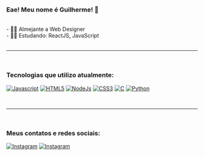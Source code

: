 
### Eae! Meu nome é Guilherme! 💪
<br>
- 🏋️‍♂️ Almejante a Web Designer <br>
- 👨‍💻 Estudando: ReactJS, JavaScript <br>

<br>
<hr><br>

### Tecnologias que utilizo atualmente: 

[![Javascript](https://img.shields.io/badge/JavaScript-F7DF1E?style=for-the-badge&logo=javascript&logoColor=black)]() [![HTML5](https://img.shields.io/badge/HTML5-E34F26?style=for-the-badge&logo=html5&logoColor=white)]() [![NodeJs](https://img.shields.io/badge/Node.js-43853D?style=for-the-badge&logo=node.js&logoColor=white)]() [![CSS3](https://img.shields.io/badge/CSS3-1572B6?style=for-the-badge&logo=css3&logoColor=white)]() [![C](https://img.shields.io/badge/C-00599C?style=for-the-badge&logo=c&logoColor=white)]()  [![Python](https://img.shields.io/badge/Python-3776AB?style=for-the-badge&logo=python&logoColor=white)](https://www.python.org) 

<br>

<hr><br>

### Meus contatos e redes sociais:

[![Instagram](https://img.shields.io/badge/Instagram-E4405F?style=for-the-badge&logo=instagram&logoColor=white)](https://www.instagram.com/belloniagui/) [![Instagram](https://img.shields.io/badge/LinkedIn-0077B5?style=for-the-badge&logo=linkedin&logoColor=white)](https://www.linkedin.com/in/guilherme-bellonia-2b27a7268/)
